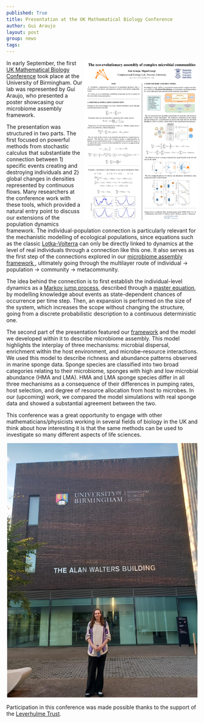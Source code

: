```yaml
---
published: True
title: Presentation at the UK Mathematical Biology Conference
author: Gui Araujo
layout: post
group: news
tags: 
---
```


<img style="float: right;" src="/static/img/news/2025-09-04-UKMathBio-1.png" alt="Poster" class="img-fluid" width="300">

In early September, the first [UK Mathematical Biology Conference](https://ukmathbioconference.github.io/) took place at the University of Birmingham. Our lab was represented by Gui Araujo, who presented a poster showcasing our microbiome assembly framework.

The presentation was structured in two parts. The first focused on powerful methods from stochastic calculus that substantiate the connection between 1) specific events creating and destroying individuals and 2) global changes in densities represented by continuous flows. Many researchers at the conference work with these tools, which provided a natural entry point to discuss our extensions of the population dynamics framework. The individual-population connection is particularly relevant for the mechanistic modelling of ecological populations, since equations such as the classic [Lotka-Volterra](https://en.wikipedia.org/wiki/Lotka%E2%80%93Volterra_equations) can only be directly linked to dynamics at the level of real individuals through a connection like this one. It also serves as the first step of the connections explored in our [microbiome assembly framework ](https://www.cell.com/trends/microbiology/fulltext/S0966-842X(24)00214-2), ultimately going through the multilayer route of individual -> population -> community -> metacommunity.

The idea behind the connection is to first establish the individual-level dynamics as a [Markov jump process](https://en.wikipedia.org/wiki/Continuous-time_Markov_chain), described through a [master equation](https://en.wikipedia.org/wiki/Master_equation), by modelling knowledge about events as state-dependent chances of occurrence per time step. Then, an expansion is performed on the size of the system, which increases the scope without changing the structure, going from a discrete probabilistic description to a continuous deterministic one.

The second part of the presentation featured our [framework](https://www.cell.com/trends/microbiology/fulltext/S0966-842X(24)00214-2) and the model we developed within it to describe microbiome assembly. This model highlights the interplay of three mechanisms: microbial dispersal, enrichment within the host environment, and microbe–resource interactions. We used this model to describe richness and abundance patterns observed in marine sponge data. Sponge species are classified into two broad categories relating to their microbiome, sponges with high and low microbial abundance (HMA and LMA). HMA and LMA sponge species differ in all three mechanisms as a consequence of their differences in pumping rates, host selection, and degree of resource allocation from host to microbes. In our (upcoming) work, we compared the model simulations with real sponge data and showed a substantial agreement between the two.

This conference was a great opportunity to engage with other mathematicians/physicists working in several fields of biology in the UK and think about how interesting it is that the same methods can be used to investigate so many different aspects of life sciences.

<p style="text-align:center;"><img src="/static/img/news/2025-09-04-UKMathBio-2.jpg" alt="Gui at the conference" class="img-fluid" width="500"> </p>

Participation in this conference was made possible thanks to the support of the [Leverhulme Trust](https://www.leverhulme.ac.uk/).
